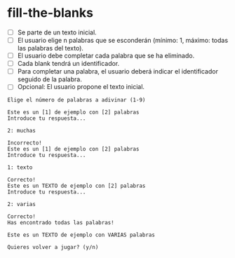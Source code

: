 # fill-the-blanks
- [ ] Se parte de un texto inicial.
- [ ] El usuario elige n palabras que se esconderán (mínimo: 1, máximo: todas las palabras del texto).
- [ ] El usuario debe completar cada palabra que se ha eliminado.
- [ ] Cada blank tendrá un identificador.
- [ ] Para completar una palabra, el usuario deberá indicar el identificador seguido de la palabra.
- [ ] Opcional: El usuario propone el texto inicial. 

```
Elige el número de palabras a adivinar (1-9)

```

```
Este es un [1] de ejemplo con [2] palabras
Introduce tu respuesta...

2: muchas
```
```
Incorrecto!
Este es un [1] de ejemplo con [2] palabras
Introduce tu respuesta...

1: texto
```

```
Correcto!
Este es un TEXTO de ejemplo con [2] palabras
Introduce tu respuesta...

2: varias
```

```
Correcto!
Has encontrado todas las palabras!

Este es un TEXTO de ejemplo con VARIAS palabras

Quieres volver a jugar? (y/n)
```